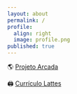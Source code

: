 ```yaml
---
layout: about
permalink: /
profile:
  align: right
  image: profile.png
published: true
---
```


🌎 [Projeto Arcada](https://0jonjo.github.io/arcada/)

🖨️ [Currículo Lattes](http://lattes.cnpq.br/5459229452533929)

